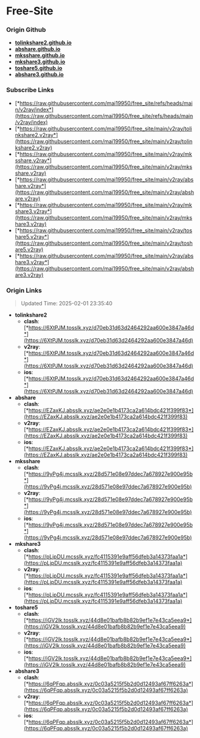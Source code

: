 # Free-Site

### Origin Github

- [**tolinkshare2.github.io**](https://github.com/tolinkshare2/tolinkshare2.github.io)
- [**abshare.github.io**](https://github.com/abshare/abshare.github.io)
- [**mksshare.github.io**](https://github.com/mksshare/mksshare.github.io)
- [**mkshare3.github.io**](https://github.com/mkshare3/mkshare3.github.io)
- [**toshare5.github.io**](https://github.com/toshare5/toshare5.github.io)
- [**abshare3.github.io**](https://github.com/abshare3/abshare3.github.io)

### Subscribe Links

- [*https://raw.githubusercontent.com/mai19950/free_site/refs/heads/main/v2ray/index*](https://raw.githubusercontent.com/mai19950/free_site/refs/heads/main/v2ray/index)
- [*https://raw.githubusercontent.com/mai19950/free_site/main/v2ray/tolinkshare2.v2ray*](https://raw.githubusercontent.com/mai19950/free_site/main/v2ray/tolinkshare2.v2ray)
- [*https://raw.githubusercontent.com/mai19950/free_site/main/v2ray/mksshare.v2ray*](https://raw.githubusercontent.com/mai19950/free_site/main/v2ray/mksshare.v2ray)
- [*https://raw.githubusercontent.com/mai19950/free_site/main/v2ray/abshare.v2ray*](https://raw.githubusercontent.com/mai19950/free_site/main/v2ray/abshare.v2ray)
- [*https://raw.githubusercontent.com/mai19950/free_site/main/v2ray/mkshare3.v2ray*](https://raw.githubusercontent.com/mai19950/free_site/main/v2ray/mkshare3.v2ray)
- [*https://raw.githubusercontent.com/mai19950/free_site/main/v2ray/toshare5.v2ray*](https://raw.githubusercontent.com/mai19950/free_site/main/v2ray/toshare5.v2ray)
- [*https://raw.githubusercontent.com/mai19950/free_site/main/v2ray/abshare3.v2ray*](https://raw.githubusercontent.com/mai19950/free_site/main/v2ray/abshare3.v2ray)

### Origin Links

> Updated Time: 2025-02-01 23:35:40

- **tolinkshare2**
  - **clash**: [*https://6XtPJM.tosslk.xyz/d70eb31d63d2464292aa600e3847a46d*](https://6XtPJM.tosslk.xyz/d70eb31d63d2464292aa600e3847a46d)
  - **v2ray**: [*https://6XtPJM.tosslk.xyz/d70eb31d63d2464292aa600e3847a46d*](https://6XtPJM.tosslk.xyz/d70eb31d63d2464292aa600e3847a46d)
  - **ios**: [*https://6XtPJM.tosslk.xyz/d70eb31d63d2464292aa600e3847a46d*](https://6XtPJM.tosslk.xyz/d70eb31d63d2464292aa600e3847a46d)
- **abshare**
  - **clash**: [*https://EZaxKJ.absslk.xyz/ae2e0e1b4173ca2a614bdc421f399f83*](https://EZaxKJ.absslk.xyz/ae2e0e1b4173ca2a614bdc421f399f83)
  - **v2ray**: [*https://EZaxKJ.absslk.xyz/ae2e0e1b4173ca2a614bdc421f399f83*](https://EZaxKJ.absslk.xyz/ae2e0e1b4173ca2a614bdc421f399f83)
  - **ios**: [*https://EZaxKJ.absslk.xyz/ae2e0e1b4173ca2a614bdc421f399f83*](https://EZaxKJ.absslk.xyz/ae2e0e1b4173ca2a614bdc421f399f83)
- **mksshare**
  - **clash**: [*https://9yPg4j.mcsslk.xyz/28d571e08e97ddec7a678927e900e95b*](https://9yPg4j.mcsslk.xyz/28d571e08e97ddec7a678927e900e95b)
  - **v2ray**: [*https://9yPg4j.mcsslk.xyz/28d571e08e97ddec7a678927e900e95b*](https://9yPg4j.mcsslk.xyz/28d571e08e97ddec7a678927e900e95b)
  - **ios**: [*https://9yPg4j.mcsslk.xyz/28d571e08e97ddec7a678927e900e95b*](https://9yPg4j.mcsslk.xyz/28d571e08e97ddec7a678927e900e95b)
- **mkshare3**
  - **clash**: [*https://pLjpDU.mcsslk.xyz/fc4115391e9aff56dfeb3a14373faa1a*](https://pLjpDU.mcsslk.xyz/fc4115391e9aff56dfeb3a14373faa1a)
  - **v2ray**: [*https://pLjpDU.mcsslk.xyz/fc4115391e9aff56dfeb3a14373faa1a*](https://pLjpDU.mcsslk.xyz/fc4115391e9aff56dfeb3a14373faa1a)
  - **ios**: [*https://pLjpDU.mcsslk.xyz/fc4115391e9aff56dfeb3a14373faa1a*](https://pLjpDU.mcsslk.xyz/fc4115391e9aff56dfeb3a14373faa1a)
- **toshare5**
  - **clash**: [*https://iGV2lk.tosslk.xyz/44d8e01bafb8b82b9ef1e7e43ca5eea9*](https://iGV2lk.tosslk.xyz/44d8e01bafb8b82b9ef1e7e43ca5eea9)
  - **v2ray**: [*https://iGV2lk.tosslk.xyz/44d8e01bafb8b82b9ef1e7e43ca5eea9*](https://iGV2lk.tosslk.xyz/44d8e01bafb8b82b9ef1e7e43ca5eea9)
  - **ios**: [*https://iGV2lk.tosslk.xyz/44d8e01bafb8b82b9ef1e7e43ca5eea9*](https://iGV2lk.tosslk.xyz/44d8e01bafb8b82b9ef1e7e43ca5eea9)
- **abshare3**
  - **clash**: [*https://6qPFqp.absslk.xyz/0c03a5215f5b2d0d12493af67ff6263a*](https://6qPFqp.absslk.xyz/0c03a5215f5b2d0d12493af67ff6263a)
  - **v2ray**: [*https://6qPFqp.absslk.xyz/0c03a5215f5b2d0d12493af67ff6263a*](https://6qPFqp.absslk.xyz/0c03a5215f5b2d0d12493af67ff6263a)
  - **ios**: [*https://6qPFqp.absslk.xyz/0c03a5215f5b2d0d12493af67ff6263a*](https://6qPFqp.absslk.xyz/0c03a5215f5b2d0d12493af67ff6263a)
